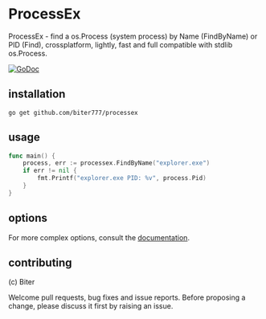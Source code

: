 ProcessEx
=======

ProcessEx - find a os.Process (system process) by Name (FindByName) or PID (Find), crossplatform, lightly, fast and full compatible with stdlib os.Process.

[![GoDoc](http://godoc.org/github.com/biter777/processex?status.svg)](http://godoc.org/github.com/biter777/processex)


installation
------------

    go get github.com/biter777/processex

usage
-----

```go
func main() {
	process, err := processex.FindByName("explorer.exe")
	if err != nil {
		fmt.Printf("explorer.exe PID: %v", process.Pid)
	}
}
```

options
-------

For more complex options, consult the [documentation](http://godoc.org/github.com/biter777/processex).

contributing
------------

(c) Biter

Welcome pull requests, bug fixes and issue reports.
Before proposing a change, please discuss it first by raising an issue.
